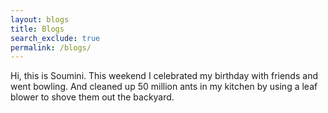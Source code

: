 ```yaml
---
layout: blogs 
title: Blogs
search_exclude: true
permalink: /blogs/
---
```


Hi, this is Soumini. This weekend I celebrated my birthday with friends and went bowling. And cleaned up 50 million ants in my kitchen by using a leaf blower to shove them out the backyard. 